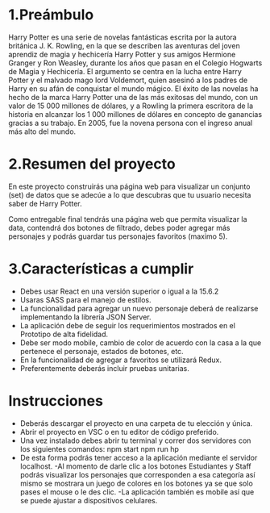 
# 1.Preámbulo
  Harry Potter es una serie de novelas fantásticas escrita por la autora británica J. K. Rowling, en la que se describen las aventuras del joven aprendiz de magia y hechicería Harry Potter y sus amigos Hermione Granger y Ron Weasley, durante los años que pasan en el Colegio Hogwarts de Magia y Hechicería. El argumento se centra en la lucha entre Harry Potter y el malvado mago lord Voldemort, quien asesinó a los padres de Harry en su afán de conquistar el mundo mágico.
El éxito de las novelas ha hecho de la marca Harry Potter una de las más exitosas del mundo, con un valor de 15 000 millones de dólares, y a Rowling la primera escritora de la historia en alcanzar los 1 000 millones de dólares en concepto de ganancias gracias a su trabajo. En 2005, fue la novena persona con el ingreso anual más alto del mundo.


# 2.Resumen del proyecto
  En este proyecto construirás una página web para visualizar un conjunto (set) de datos que se adecúe a lo que descubras que tu usuario necesita saber de Harry Potter.
  
Como entregable final tendrás una página web que permita visualizar la data, contendrá dos botones de filtrado, debes poder agregar más personajes y podrás guardar tus personajes favoritos (maximo 5).

# 3.Características a cumplir
- Debes usar React en una versión superior o igual a la 15.6.2 
- Usaras SASS para el manejo de estilos.
- La funcionalidad para agregar un nuevo personaje deberá de realizarse implementando la librería JSON Server.
- La aplicación debe de seguir los requerimientos mostrados en el Prototipo de alta fidelidad.
- Debe ser modo mobile, cambio de color de acuerdo con la casa a la que pertenece el personaje, estados de botones, etc.
- En la funcionalidad de agregar a favoritos se utilizará Redux.
- Preferentemente deberás incluir pruebas unitarias.

# Instrucciones
  - Deberás descargar el proyecto en una carpeta de tu elección y única.
  - Abrir el proyecto en VSC o en tu editor de código preferido.
  - Una vez instalado debes abrir tu terminal y correr dos servidores con los siguientes  comandos:
      npm start 
      npm run hp
  - De esta forma podrás tener acceso a la aplicación mediante el servidor localhost.
  -Al momento de darle clic a los botones Estudiantes y Staff podrás visualizar los personajes que corresponden a esa categoría así mismo se mostrara un juego de colores en los    botones ya se que solo pases el mouse o le des clic.
  -La aplicación también es mobile así que se puede ajustar a dispositivos celulares.


